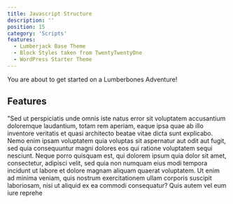 ```yaml
---
title: Javascript Structure
description: ''
position: 15
category: 'Scripts'
features:
  - Lumberjack Base Theme
  - Block Styles taken from TwentyTwentyOne 
  - WordPress Starter Theme
---
```


<!-- <img src="/preview.png" class="light-img" width="1280" height="640" alt=""/>
<img src="/preview-dark.png" class="dark-img" width="1280" height="640" alt=""/> -->

<!-- [Module]() for [NuxtJS](https://nuxtjs.org). -->

<alert type="success">

You are about to get started on a Lumberbones Adventure!

</alert>

## Features

<list :items="features"></list>

"Sed ut perspiciatis unde omnis iste natus error sit voluptatem accusantium doloremque laudantium, totam rem aperiam, eaque ipsa quae ab illo inventore veritatis et quasi architecto beatae vitae dicta sunt explicabo. Nemo enim ipsam voluptatem quia voluptas sit aspernatur aut odit aut fugit, sed quia consequuntur magni dolores eos qui ratione voluptatem sequi nesciunt. Neque porro quisquam est, qui dolorem ipsum quia dolor sit amet, consectetur, adipisci velit, sed quia non numquam eius modi tempora incidunt ut labore et dolore magnam aliquam quaerat voluptatem. Ut enim ad minima veniam, quis nostrum exercitationem ullam corporis suscipit laboriosam, nisi ut aliquid ex ea commodi consequatur? Quis autem vel eum iure reprehe

<!-- <p class="flex items-center">Enjoy light and dark mode:&nbsp;<app-color-switcher class="inline-flex ml-2"></app-color-switcher></p> -->
